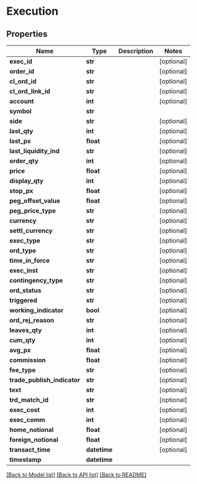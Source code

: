 # Execution

## Properties
Name | Type | Description | Notes
------------ | ------------- | ------------- | -------------
**exec_id** | **str** |  | [optional] 
**order_id** | **str** |  | [optional] 
**cl_ord_id** | **str** |  | [optional] 
**cl_ord_link_id** | **str** |  | [optional] 
**account** | **int** |  | [optional] 
**symbol** | **str** |  | 
**side** | **str** |  | [optional] 
**last_qty** | **int** |  | [optional] 
**last_px** | **float** |  | [optional] 
**last_liquidity_ind** | **str** |  | [optional] 
**order_qty** | **int** |  | [optional] 
**price** | **float** |  | [optional] 
**display_qty** | **int** |  | [optional] 
**stop_px** | **float** |  | [optional] 
**peg_offset_value** | **float** |  | [optional] 
**peg_price_type** | **str** |  | [optional] 
**currency** | **str** |  | [optional] 
**settl_currency** | **str** |  | [optional] 
**exec_type** | **str** |  | [optional] 
**ord_type** | **str** |  | [optional] 
**time_in_force** | **str** |  | [optional] 
**exec_inst** | **str** |  | [optional] 
**contingency_type** | **str** |  | [optional] 
**ord_status** | **str** |  | [optional] 
**triggered** | **str** |  | [optional] 
**working_indicator** | **bool** |  | [optional] 
**ord_rej_reason** | **str** |  | [optional] 
**leaves_qty** | **int** |  | [optional] 
**cum_qty** | **int** |  | [optional] 
**avg_px** | **float** |  | [optional] 
**commission** | **float** |  | [optional] 
**fee_type** | **str** |  | [optional] 
**trade_publish_indicator** | **str** |  | [optional] 
**text** | **str** |  | [optional] 
**trd_match_id** | **str** |  | [optional] 
**exec_cost** | **int** |  | [optional] 
**exec_comm** | **int** |  | [optional] 
**home_notional** | **float** |  | [optional] 
**foreign_notional** | **float** |  | [optional] 
**transact_time** | **datetime** |  | [optional] 
**timestamp** | **datetime** |  | 

[[Back to Model list]](../README.md#documentation-for-models) [[Back to API list]](../README.md#documentation-for-api-endpoints) [[Back to README]](../README.md)



